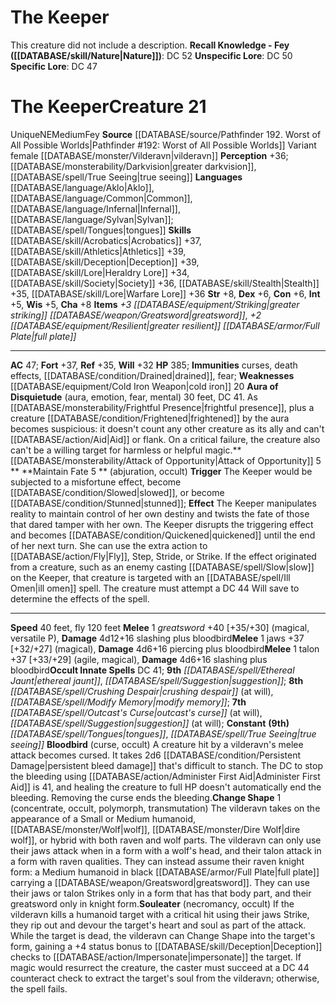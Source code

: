﻿---
ac: '47'
alignment: NE
all_resistance: null
burrow_speed: null
charisma: '+8'
climb_speed: null
constitution: '+6'
creature_ability:
- Attack of Opportunity
- Aura of Disquietude
- Bloodbird
- Change Shape
- Maintain Fate
- Souleater
creature_family: null
dexterity: '+6'
element: null
fly_speed: '120'
fortitude: '+37'
hardness: null
hp: '385'
id: '2588'
immunity:
- '[[DATABASE/trait/Curse|curses]]'
- '[[DATABASE/trait/Death|death]] effects'
- '[[DATABASE/condition/Drained|drained]]'
- '[[DATABASE/trait/Fear|fear]]'
intelligence: '+5'
land_speed: '40'
language:
- '[[DATABASE/language/Aklo|Aklo]]'
- '[[DATABASE/language/Common|Common]]'
- '[[DATABASE/language/Infernal|Infernal]]'
- '[[DATABASE/language/Sylvan|Sylvan]] ; [[DATABASE/spell/Tongues|tongues]]'
level: '21'
max_speed: '120'
name: The Keeper
perception: '+36'
rarity: Unique
reflex: '+35'
resistance: null
rus_type_level: null
school: null
sense:
- '[[DATABASE/monsterability/Darkvision|greater darkvision]]'
- '[[DATABASE/spell/True Seeing|true seeing]]'
size: Medium
skill:
- '[[DATABASE/skill/Acrobatics|Acrobatics]] +37'
- '[[DATABASE/skill/Athletics|Athletics]] +39'
- '[[DATABASE/skill/Deception|Deception]] +39'
- '[[DATABASE/skill/Lore|Heraldry Lore]] +34'
- '[[DATABASE/skill/Society|Society]] +36'
- '[[DATABASE/skill/Stealth|Stealth]] +35'
- '[[DATABASE/skill/Lore|Warfare Lore]] +36'
source: '[[DATABASE/source/Pathfinder 192. Worst of All Possible Worlds|Pathfinder
  #192: Worst of All Possible Worlds]]'
speed:
- 40 feet
- fly 120 feet
spell:
- '[[DATABASE/spell/Crushing Despair|Crushing Despair]]'
- '[[DATABASE/spell/Ethereal Jaunt|Ethereal Jaunt]]'
- '[[DATABASE/spell/Modify Memory|Modify Memory]]'
- '[[DATABASE/spell/Outcast''s Curse|Outcast''s Curse]]'
- '[[DATABASE/spell/Suggestion|Suggestion]]'
- '[[DATABASE/spell/Tongues|Tongues]]'
- '[[DATABASE/spell/True Seeing|True Seeing]]'
strength: '+8'
strength_req: '8'
strongest_save:
- Fortitude
swim_speed: null
trait:
- '[[DATABASE/trait/Fey|Fey]]'
- '[[DATABASE/trait/Unique|Unique]]'
type: Creature
vision: Greater darkvision
weakest_save:
- Will
weakness:
- '[[DATABASE/equipment/Cold Iron Weapon|cold iron]] 20'
will: '+32'
wisdom: '+5'

---
# The Keeper

This creature did not include a description.
**Recall Knowledge - Fey ([[DATABASE/skill/Nature|Nature]])**: DC 52
**Unspecific Lore**: DC 50
**Specific Lore**: DC 47

# The Keeper<span class="item-type">Creature 21</span>

<span class="trait-unique item-trait">Unique</span><span class="trait-alignment item-trait">NE</span><span class="trait-size item-trait">Medium</span><span class="item-trait">Fey</span>
**Source** [[DATABASE/source/Pathfinder 192. Worst of All Possible Worlds|Pathfinder #192: Worst of All Possible Worlds]]
Variant female [[DATABASE/monster/Vilderavn|vilderavn]]
**Perception** +36; [[DATABASE/monsterability/Darkvision|greater darkvision]], [[DATABASE/spell/True Seeing|true seeing]]
**Languages** [[DATABASE/language/Aklo|Aklo]], [[DATABASE/language/Common|Common]], [[DATABASE/language/Infernal|Infernal]], [[DATABASE/language/Sylvan|Sylvan]]; [[DATABASE/spell/Tongues|tongues]]
**Skills** [[DATABASE/skill/Acrobatics|Acrobatics]] +37, [[DATABASE/skill/Athletics|Athletics]] +39, [[DATABASE/skill/Deception|Deception]] +39, [[DATABASE/skill/Lore|Heraldry Lore]] +34, [[DATABASE/skill/Society|Society]] +36, [[DATABASE/skill/Stealth|Stealth]] +35, [[DATABASE/skill/Lore|Warfare Lore]] +36
**Str** +8, **Dex** +6, **Con** +6, **Int** +5, **Wis** +5, **Cha** +8
**Items** _+3 [[DATABASE/equipment/Striking|greater striking]] [[DATABASE/weapon/Greatsword|greatsword]]_, _+2 [[DATABASE/equipment/Resilient|greater resilient]] [[DATABASE/armor/Full Plate|full plate]]_

---
**AC** 47; **Fort** +37, **Ref** +35, **Will** +32
**HP** 385; **Immunities** curses, death effects, [[DATABASE/condition/Drained|drained]], fear; **Weaknesses** [[DATABASE/equipment/Cold Iron Weapon|cold iron]] 20
<span class="in-box-ability">**Aura of Disquietude** (aura, emotion, fear, mental) 30 feet, DC 41. As [[DATABASE/monsterability/Frightful Presence|frightful presence]], plus a creature [[DATABASE/condition/Frightened|frightened]] by the aura becomes suspicious: it doesn't count any other creature as its ally and can't [[DATABASE/action/Aid|Aid]] or flank. On a critical failure, the creature also can't be a willing target for harmless or helpful magic.</span><span class="in-box-ability">**[[DATABASE/monsterability/Attack of Opportunity|Attack of Opportunity]] <span class="action-icon">5</span> ** </span><span class="in-box-ability">**Maintain Fate <span class="action-icon">5</span> ** (abjuration, occult) **Trigger** The Keeper would be subjected to a misfortune effect, become [[DATABASE/condition/Slowed|slowed]], or become [[DATABASE/condition/Stunned|stunned]]; **Effect** The Keeper manipulates reality to maintain control of her own destiny and twists the fate of those that dared tamper with her own. The Keeper disrupts the triggering effect and becomes [[DATABASE/condition/Quickened|quickened]] until the end of her next turn. She can use the extra action to [[DATABASE/action/Fly|Fly]], Step, Stride, or Strike. If the effect originated from a creature, such as an enemy casting [[DATABASE/spell/Slow|slow]] on the Keeper, that creature is targeted with an [[DATABASE/spell/Ill Omen|ill omen]] spell. The creature must attempt a DC 44 Will save to determine the effects of the spell.</span>

---
**Speed** 40 feet, fly 120 feet
<span class="in-box-ability">**Melee** <span class="action-icon">1</span> _greatsword_ +40 [+35/+30] (magical, versatile P), **Damage** 4d12+16 slashing plus bloodbird</span><span class="in-box-ability">**Melee** <span class="action-icon">1</span> jaws +37 [+32/+27] (magical), **Damage** 4d6+16 piercing plus bloodbird</span><span class="in-box-ability">**Melee** <span class="action-icon">1</span> talon +37 [+33/+29] (agile, magical), **Damage** 4d6+16 slashing plus bloodbird</span>**Occult Innate Spells** DC 41; **9th** _[[DATABASE/spell/Ethereal Jaunt|ethereal jaunt]]_, _[[DATABASE/spell/Suggestion|suggestion]]_; **8th** _[[DATABASE/spell/Crushing Despair|crushing despair]]_ (at will), _[[DATABASE/spell/Modify Memory|modify memory]]_; **7th** _[[DATABASE/spell/Outcast's Curse|outcast's curse]]_ (at will), _[[DATABASE/spell/Suggestion|suggestion]]_ (at will); **Constant** **(9th)** _[[DATABASE/spell/Tongues|tongues]]_, _[[DATABASE/spell/True Seeing|true seeing]]_
<span class="in-box-ability">**Bloodbird** (curse, occult) A creature hit by a vilderavn's melee attack becomes cursed. It takes 2d6 [[DATABASE/condition/Persistent Damage|persistent bleed damage]] that's difficult to stanch. The DC to stop the bleeding using [[DATABASE/action/Administer First Aid|Administer First Aid]] is 41, and healing the creature to full HP doesn't automatically end the bleeding. Removing the curse ends the bleeding.</span><span class="in-box-ability">**Change Shape** <span class="action-icon">1</span> (concentrate, occult, polymorph, transmutation) The vilderavn takes on the appearance of a Small or Medium humanoid, [[DATABASE/monster/Wolf|wolf]], [[DATABASE/monster/Dire Wolf|dire wolf]], or hybrid with both raven and wolf parts. The vilderavn can only use their jaws attack when in a form with a wolf's head, and their talon attack in a form with raven qualities. They can instead assume their raven knight form: a Medium humanoid in black [[DATABASE/armor/Full Plate|full plate]] carrying a [[DATABASE/weapon/Greatsword|greatsword]]. They can use their jaws or talon Strikes only in a form that has that body part, and their greatsword only in knight form.</span><span class="in-box-ability">**Souleater** (necromancy, occult) If the vilderavn kills a humanoid target with a critical hit using their jaws Strike, they rip out and devour the target's heart and soul as part of the attack. While the target is dead, the vilderavn can Change Shape into the target's form, gaining a +4 status bonus to [[DATABASE/skill/Deception|Deception]] checks to [[DATABASE/action/Impersonate|impersonate]] the target. If magic would resurrect the creature, the caster must succeed at a DC 44 counteract check to extract the target's soul from the vilderavn; otherwise, the spell fails.</span>